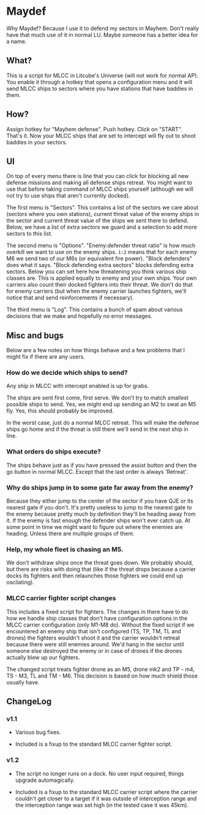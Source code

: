 # Maydef #

Why Maydef? Because I use it to defend my sectors in Mayhem. Don't really
have that much use of it in normal LU. Maybe someone has a better idea for
a name.

## What? ##

This is a script for MLCC in Litcube's Universe (will not work for
normal AP). You enable it through a hotkey that opens a configuration
menu and it will send MLCC ships to sectors where you have stations
that have baddies in them.

## How? ##

Assign hotkey for "Mayhem defense". Push hotkey. Click on "START".
That's it. Now your MLCC ships that are set to intercept will fly out
to shoot baddies in your sectors.

## UI ##

On top of every menu there is line that you can click for blocking all
new defense missions and making all defense ships retreat. You might
want to use that before taking command of MLCC ships yourself
(although we will not try to use ships that aren't currently docked).

The first menu is "Sectors". This contains a list of the sectors we
care about (sectors where you own stations), current threat value of
the enemy ships in the sector and current threat value of the ships we
sent there to defend. Below, we have a list of extra sectors we guard
and a selection to add more sectors to this list.

The second menu is "Options". "Enemy:defender threat ratio" is how
much overkill we want to use on the enemy ships. `1:2` means that for
each enemy M6 we send two of our M6s (or equivalent fire power).
"Block defenders" does what it says. "Block defending extra sectors"
blocks defending extra sectors. Below you can set here how threatening
you think various ship classes are. This is applied equally to enemy
and your own ships. Your own carriers also count their docked fighters
into their threat. We don't do that for enemy carriers (but when the
enemy carrier launches fighters, we'll notice that and send
reinforcements if necessary).

The third menu is "Log". This contains a bunch of spam about various
decisions that we make and hopefully no error messages.

## Misc and bugs ##

Below are a few notes on how things behave and a few problems that I
might fix if there are any users.

### How do we decide which ships to send? ###

Any ship in MLCC with intercept enabled is up for grabs.

The ships are sent first come, first serve. We don't try to match
smallest possible ships to send. Yes, we might end up sending an M2 to
swat an M5 fly. Yes, this should probably be improved.

In the worst case, just do a normal MLCC retreat. This will make the
defense ships go home and if the threat is still there we'll send in
the next ship in line.

### What orders do ships execute? ###

The ships behave just as if you have pressed the assist button and
then the go button in normal MLCC. Except that the last order is always
'Retreat'.

### Why do ships jump in to some gate far away from the enemy? ###

Because they either jump to the center of the sector if you have QJE
or its nearest gate if you don't. It's pretty useless to jump to the
nearest gate to the enemy because pretty much by definition they'll be
heading away from it. If the enemy is fast enough the defender ships
won't ever catch up. At some point in time we might want to figure out
where the enemies are heading. Unless there are multiple groups of
them.

### Help, my whole fleet is chasing an M5. ###

We don't withdraw ships once the threat goes down. We probably should,
but there are risks with doing that (like if the threat drops because
a carrier docks its fighters and then relaunches those fighters we
could end up oscilating).

### MLCC carrier fighter script changes ###

This includes a fixed script for fighters. The changes in there have
to do how we handle ship classes that don't have configuration options
in the MLCC carrier configuration (only M1-M8 do). Without the fixed
script if we encountered an enemy ship that isn't configured (TS, TP,
TM, TL and drones) the fighters wouldn't shoot it and the carrier
wouldn't retreat because there were still enemies around. We'd hang in
the sector until someone else destroyed the enemy or in case of drones
if the drones actually blew up our fighters.

The changed script treats fighter drone as an M5, drone mk2 and TP -
m4, TS - M3, TL and TM - M6. This decision is based on how much shield
those usually have.

## ChangeLog ##

### v1.1 ###

 - Various bug fixes.

 - Included is a fixup to the standard MLCC carrier fighter script.

### v1.2 ###

 - The script no longer runs on a dock. No user input required, things
   upgrade automagically.

 - Included is a fixup to the standard MLCC carrier script where the
   carrier couldn't get closer to a target if it was outside of
   interception range and the interception range was set high (in the
   tested case it was 45km).

